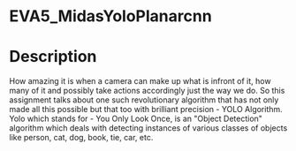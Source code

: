 # EVA5_MidasYoloPlanarcnn

# Description 
How amazing it is when a camera can make up what is infront of it, how many of it and possibly take actions accordingly just the way we do. So this assignment talks about one such revolutionary algorithm that has not only made all this possible but that too with brilliant precision - YOLO Algorithm. Yolo which stands for - You Only Look Once, is an "Object Detection" algorithm which deals with detecting instances of various classes of objects like person, cat, dog, book, tie, car, etc. 
